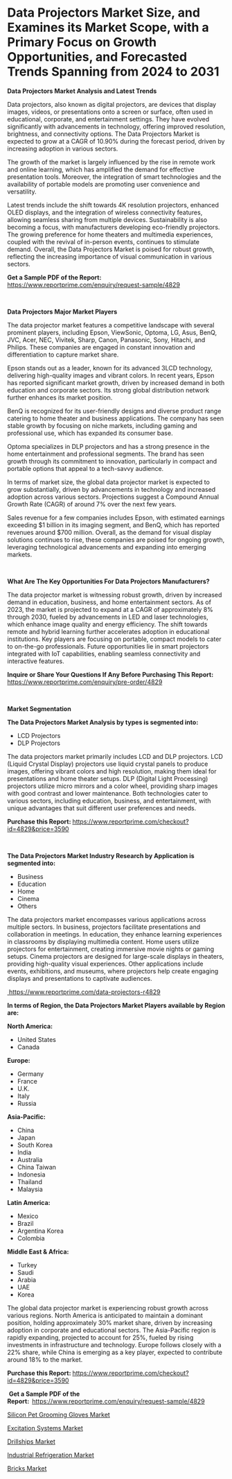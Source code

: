 <p><h1>Data Projectors Market Size, and Examines its Market Scope, with a Primary Focus on Growth Opportunities, and Forecasted Trends Spanning from 2024 to 2031</h1></p><p><strong>Data Projectors Market Analysis and Latest Trends</strong></p>
<p><p>Data projectors, also known as digital projectors, are devices that display images, videos, or presentations onto a screen or surface, often used in educational, corporate, and entertainment settings. They have evolved significantly with advancements in technology, offering improved resolution, brightness, and connectivity options. The Data Projectors Market is expected to grow at a CAGR of 10.90% during the forecast period, driven by increasing adoption in various sectors. </p><p>The growth of the market is largely influenced by the rise in remote work and online learning, which has amplified the demand for effective presentation tools. Moreover, the integration of smart technologies and the availability of portable models are promoting user convenience and versatility. </p><p>Latest trends include the shift towards 4K resolution projectors, enhanced OLED displays, and the integration of wireless connectivity features, allowing seamless sharing from multiple devices. Sustainability is also becoming a focus, with manufacturers developing eco-friendly projectors. The growing preference for home theaters and multimedia experiences, coupled with the revival of in-person events, continues to stimulate demand. Overall, the Data Projectors Market is poised for robust growth, reflecting the increasing importance of visual communication in various sectors.</p></p>
<p><strong>Get a Sample PDF of the Report:&nbsp;</strong> <a href="https://www.reportprime.com/enquiry/request-sample/4829">https://www.reportprime.com/enquiry/request-sample/4829</a></p>
<p>&nbsp;</p>
<p><strong>Data Projectors Major Market Players</strong></p>
<p><p>The data projector market features a competitive landscape with several prominent players, including Epson, ViewSonic, Optoma, LG, Asus, BenQ, JVC, Acer, NEC, Vivitek, Sharp, Canon, Panasonic, Sony, Hitachi, and Philips. These companies are engaged in constant innovation and differentiation to capture market share.</p><p>Epson stands out as a leader, known for its advanced 3LCD technology, delivering high-quality images and vibrant colors. In recent years, Epson has reported significant market growth, driven by increased demand in both education and corporate sectors. Its strong global distribution network further enhances its market position.</p><p>BenQ is recognized for its user-friendly designs and diverse product range catering to home theater and business applications. The company has seen stable growth by focusing on niche markets, including gaming and professional use, which has expanded its consumer base.</p><p>Optoma specializes in DLP projectors and has a strong presence in the home entertainment and professional segments. The brand has seen growth through its commitment to innovation, particularly in compact and portable options that appeal to a tech-savvy audience.</p><p>In terms of market size, the global data projector market is expected to grow substantially, driven by advancements in technology and increased adoption across various sectors. Projections suggest a Compound Annual Growth Rate (CAGR) of around 7% over the next few years.</p><p>Sales revenue for a few companies includes Epson, with estimated earnings exceeding $1 billion in its imaging segment, and BenQ, which has reported revenues around $700 million. Overall, as the demand for visual display solutions continues to rise, these companies are poised for ongoing growth, leveraging technological advancements and expanding into emerging markets.</p></p>
<p>&nbsp;</p>
<p><strong>What Are The Key Opportunities For Data Projectors Manufacturers?</strong></p>
<p><p>The data projector market is witnessing robust growth, driven by increased demand in education, business, and home entertainment sectors. As of 2023, the market is projected to expand at a CAGR of approximately 8% through 2030, fueled by advancements in LED and laser technologies, which enhance image quality and energy efficiency. The shift towards remote and hybrid learning further accelerates adoption in educational institutions. Key players are focusing on portable, compact models to cater to on-the-go professionals. Future opportunities lie in smart projectors integrated with IoT capabilities, enabling seamless connectivity and interactive features.</p></p>
<p><strong>Inquire or Share Your Questions If Any Before Purchasing This Report:</strong> <a href="https://www.reportprime.com/enquiry/pre-order/4829">https://www.reportprime.com/enquiry/pre-order/4829</a></p>
<p>&nbsp;</p>
<p><strong>Market Segmentation</strong></p>
<p><strong>The Data Projectors Market Analysis by types is segmented into:</strong></p>
<p><ul><li>LCD Projectors</li><li>DLP Projectors</li></ul></p>
<p><p>The data projectors market primarily includes LCD and DLP projectors. LCD (Liquid Crystal Display) projectors use liquid crystal panels to produce images, offering vibrant colors and high resolution, making them ideal for presentations and home theater setups. DLP (Digital Light Processing) projectors utilize micro mirrors and a color wheel, providing sharp images with good contrast and lower maintenance. Both technologies cater to various sectors, including education, business, and entertainment, with unique advantages that suit different user preferences and needs.</p></p>
<p><strong>Purchase this Report:&nbsp;</strong><a href="https://www.reportprime.com/checkout?id=4829&price=3590">https://www.reportprime.com/checkout?id=4829&price=3590</a></p>
<p>&nbsp;</p>
<p><strong>The Data Projectors Market Industry Research by Application is segmented into:</strong></p>
<p><ul><li>Business</li><li>Education</li><li>Home</li><li>Cinema</li><li>Others</li></ul></p>
<p><p>The data projectors market encompasses various applications across multiple sectors. In business, projectors facilitate presentations and collaboration in meetings. In education, they enhance learning experiences in classrooms by displaying multimedia content. Home users utilize projectors for entertainment, creating immersive movie nights or gaming setups. Cinema projectors are designed for large-scale displays in theaters, providing high-quality visual experiences. Other applications include events, exhibitions, and museums, where projectors help create engaging displays and presentations to captivate audiences.</p></p>
<p><a href="https://www.reportprime.com/data-projectors-r4829">&nbsp;https://www.reportprime.com/data-projectors-r4829</a></p>
<p><strong>In terms of Region, the Data Projectors Market Players available by Region are:</strong></p>
<p>
    <p> <strong> North America: </strong>
        <ul>
            <li>United States</li>
            <li>Canada</li>
        </ul>
        </p> 
    <p> <strong> Europe: </strong>
        <ul>
            <li>Germany</li>
            <li>France</li>
            <li>U.K.</li>
            <li>Italy</li>
            <li>Russia</li>
        </ul>
        </p> 
    <p> <strong> Asia-Pacific: </strong>
        <ul>
            <li>China</li>
            <li>Japan</li>
            <li>South Korea</li>
            <li>India</li>
            <li>Australia</li>
            <li>China Taiwan</li>
            <li>Indonesia</li>
            <li>Thailand</li>
            <li>Malaysia</li>
        </ul>
        </p> 
    <p> <strong> Latin America: </strong>
        <ul>
            <li>Mexico</li>
            <li>Brazil</li>
            <li>Argentina Korea</li>
            <li>Colombia</li>
        </ul>
        </p> 
    <p> <strong> Middle East & Africa: </strong>
        <ul>
            <li>Turkey</li>
            <li>Saudi</li>
            <li>Arabia</li>
            <li>UAE</li>
            <li>Korea</li>
        </ul>
    </p>
    </p>
<p><p>The global data projector market is experiencing robust growth across various regions. North America is anticipated to maintain a dominant position, holding approximately 30% market share, driven by increasing adoption in corporate and educational sectors. The Asia-Pacific region is rapidly expanding, projected to account for 25%, fueled by rising investments in infrastructure and technology. Europe follows closely with a 22% share, while China is emerging as a key player, expected to contribute around 18% to the market.</p></p>
<p><strong>Purchase this Report: </strong><a href="https://www.reportprime.com/checkout?id=4829&price=3590">https://www.reportprime.com/checkout?id=4829&price=3590</a></p>
<p>&nbsp;<strong>Get a Sample PDF of the Report:&nbsp;&nbsp;</strong><a href="https://www.reportprime.com/enquiry/request-sample/4829">https://www.reportprime.com/enquiry/request-sample/4829</a></p>
<p><strong></strong></p>
<p><p><a href="https://issuu.com/reportprime-2/docs/silicon-pet-grooming-gloves-market-_4ac419153e2123">Silicon Pet Grooming Gloves Market</a></p><p><a href="https://www.linkedin.com/pulse/excitation-systems-market-trends-analysis-opportunities-challenges-gezoc?trackingId=WrZj2ZXQRCqoOFwVa3Hg2A%3D%3D">Excitation Systems Market</a></p><p><a href="https://www.linkedin.com/pulse/global-perspectives-drillships-market-trends-forecast-2024-2031-yhxke?trackingId=R77H%2F0B3Qza6PrpyoXIBMQ%3D%3D">Drillships Market</a></p><p><a href="https://www.linkedin.com/pulse/industrial-refrigeration-market-research-report-exploring-size-6r0oc?trackingId=p3f0J1PFTuy9tPxl%2Bw5CXg%3D%3D">Industrial Refrigeration Market</a></p><p><a href="https://issuu.com/reportprime-2/docs/bricks-market-size-2030.pptx_5d7af97d6dfd7e">Bricks Market</a></p></p>